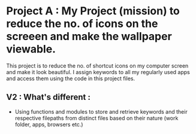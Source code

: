 # Project A : My Project (mission) to reduce the no. of icons on the screeen and make the wallpaper viewable.

This project is to reduce the no. of shortcut icons on my computer screen and make it look beautiful. I assign keywords to all my regularly used apps and access them using the code in this project files. 

## V2 : What's different :
*  Using functions and modules to store and retrieve keywords and their respective filepaths from distinct files based on their nature (work folder, apps, browsers etc.)
